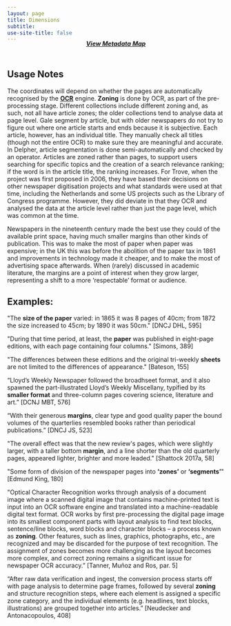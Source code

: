 ```yaml
---
layout: page
title: Dimensions
subtitle:  
use-site-title: false
---
```


<h4 style="text-align:center;font-style:italic;margin-top:-20px;margin-bottom:50px;"><a href="../../maps/dimensions">View Metadata Map</a></h4>

## Usage Notes

The coordinates will depend on whether the pages are automatically recognised by the [**OCR**](ocr.md) engine. **Zoning** is done by OCR, 
as part of the pre-processing stage. Different collections include different zoning and, as such, not all have 
article zones; the older collections tend to analyse data at page level. Gale segment by article, but 
with older newspapers do not try to figure out where one article starts and ends because it is subjective. 
Each article, however, has an individual title. They manually check all titles (though not the entire OCR) 
to make sure they are meaningful and accurate. In Delpher, article segmentation is done semi-automatically and 
checked by an operator. Articles are zoned rather than pages, to support users searching for specific topics and the 
creation of a search relevance ranking; if the word is in the article title, the ranking increases. 
For Trove, when the project was first proposed in 2006, they have based their decisions on other newspaper 
digitisation projects and what standards were used at that time, including the Netherlands and some US projects such as 
the Library of Congress programme. However, they did deviate in that they OCR and analysed the data at the article level 
rather than just the page level, which was common at the time.  
    
Newspapers in the nineteenth century made the best use they 
could of the available print space, having much smaller margins than other kinds of publication. This was to make the most of 
paper when paper was expensive; in the UK this was before the abolition of the paper tax in 1861 and improvements in technology made it 
cheaper, and to make the most of advertising space afterwards. When (rarely) discussed in academic literature, the 
margins are a point of interest when they grow larger, representing a shift to a more ‘respectable’ format or audience. 

## Examples:

"The **size of the paper** varied: in 1865 it was 8 pages of 40cm; from 1872 the size increased to 45cm; by 1890 it was 50cm." \[DNCJ DHL, 595\]  
  
"During that time period, at least, the **paper** was published in eight-page editions, with each page containing four columns." \[Simons, 389\]  
  
"The differences between these editions and the original tri-weekly **sheets** are not limited to the differences of appearance." \[Bateson, 155\]  
  
“Lloyd’s Weekly Newspaper followed the broadhseet format, and it also spawned the part-illustrated Lloyd’s Weekly Miscellany, 
typified by its **smaller format** and three-column pages covering science, literature and art.” \[DCNJ MBT, 576\]
  
“With their generous **margins**, clear type and good quality paper the bound volumes of the quarterlies 
resembled books rather than periodical publications.” \[DNCJ JS, 523\]  
  
"The overall effect was that the new review's pages, which were slightly larger, with a taller bottom **margin**, 
and a line shorter than the old quarterly pages, appeared lighter, brighter and more leaded." \[Shattock 2017a, 58\]

"Some form of division of the newspaper pages into **‘zones’** or **‘segments’**" \[Edmund King, 180\]  
  
"Optical Character Recognition works through analysis of a document image where a scanned digital image that 
contains machine-printed text is input into an OCR software engine and translated into a machine-readable digital text 
format. OCR works by first pre-processing the digital page image into its smallest component parts with layout analysis 
to find text blocks, sentence/line blocks, word blocks and character blocks – a process known as **zoning**. Other features, 
such as lines, graphics, photographs, etc., are recognized and may be discarded for the purpose of text recognition. 
The assignment of zones becomes more challenging as the layout becomes more complex, and correct zoning remains a 
significant issue for newspaper OCR accuracy.” \[Tanner, Muñoz and Ros, par. 5\]  

“After raw data verification and ingest, the conversion process starts off with page analysis to determine page frames, 
followed by several **zoning** and structure recognition steps, where each element is assigned a specific zone category, 
and the individual elements (e.g. headlines, text blocks, illustrations) are grouped together into articles.” 
\[Neudecker and Antonacopoulos, 408\]
